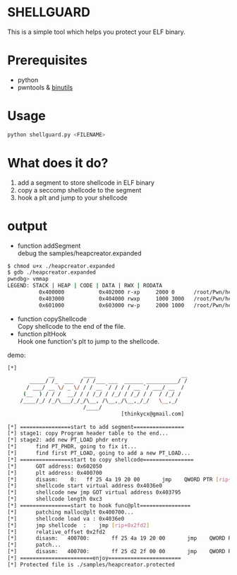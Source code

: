 # SHELLGUARD
This is a simple tool which helps you protect your ELF binary.


# Prerequisites
- python  
- pwntools & [binutils](http://docs.pwntools.com/en/stable/install/binutils.html)

# Usage
```python
python shellguard.py <FILENAME>
```

# What does it do?
1. add a segment to store shellcode in ELF binary
2. copy a seccomp shellcode to the segment
2. hook a plt and jump to your shellcode


# output

- function addSegment  
debug the samples/heapcreator.expanded
```bash
$ chmod u+x ./heapcreator.expanded
$ gdb ./heapcreator.expanded
pwndbg> vmmap
LEGEND: STACK | HEAP | CODE | DATA | RWX | RODATA
          0x400000           0x402000 r-xp     2000 0      /root/Pwn/heapcreator.expanded
          0x403000           0x404000 rwxp     1000 3000   /root/Pwn/heapcreator.expanded
          0x601000           0x603000 rw-p     2000 1000   /root/Pwn/heapcreator.expanded
```

- function copyShellcode    
    Copy shellcode to the end of the file.  
- function pltHook  
    Hook one function's plt to jump to the shellcode.

demo:
```bash
[*] 
             __         ____                           __
       _____/ /_  ___  / / /___ ___  ______ __________/ /
      / ___/ __ \/ _ \/ / / __ `/ / / / __ `/ ___/ __  / 
     (__  ) / / /  __/ / / /_/ / /_/ / /_/ / /  / /_/ /  
    /____/_/ /_/\___/_/_/\__, /\__,_/\__,_/_/   \__,_/   
                        /____/            
    								[thinkycx@gmail.com]						
    	
[*] ================start to add segment================
[*] stage1: copy Program header table to the end...
[*] stage2: add new PT_LOAD phdr entry
[*] 	 find PT_PHDR, going to fix it...
[*] 	 find first PT_LOAD, going to add a new PT_LOAD...
[*] ================start to copy shellcode================
[*] 	 GOT address: 0x602050
[*] 	 plt address: 0x400700
[*] 	 disasm:    0:   ff 25 4a 19 20 00       jmp    QWORD PTR [rip+0x20194a]        # 0x201950
[*] 	 shellcode start virtual address 0x4036e0 
[*] 	 shellcode new jmp GOT virtual address 0x403795 
[*] 	 shellcode length 0xc3
[*] ================start to hook func@plt================
[*] 	 patching malloc@plt 0x400700...
[*] 	 shellcode load va : 0x4036e0
[*] 	 jmp shellcode  : 	 jmp [rip+0x2fd2]
[*] 	 relative_offset 0x2fd2
[*] 	 disasm:   400700:       ff 25 4a 19 20 00       jmp    QWORD PTR [rip+0x20194a]        # 0x602050
[*] 	 patch...
[*] 	 disasm:   400700:       ff 25 d2 2f 00 00       jmp    QWORD PTR [rip+0x2fd2]        # 0x4036d8
[*] =======================enjoy=======================
[*] Protected file is ./samples/heapcreator.protected
```




